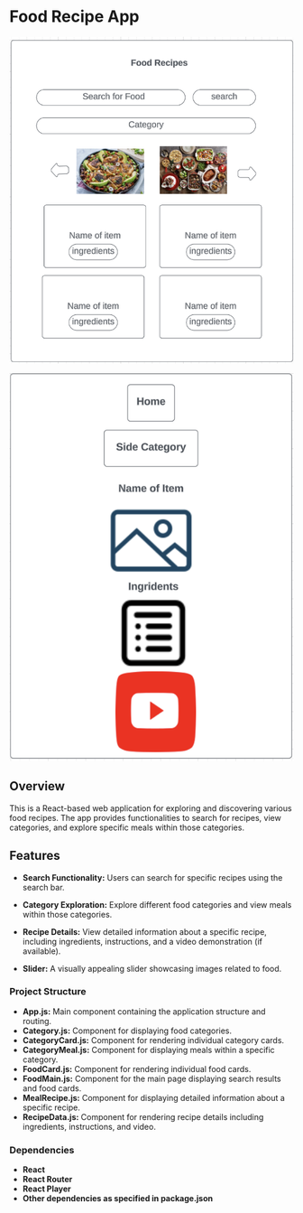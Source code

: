 
# Food Recipe App


![Category](./src/imges/pic.png)


![Food-main](./src/imges/pic2.png)


## Overview

This is a React-based web application for exploring and discovering various food recipes. The app provides functionalities to search for recipes, view categories, and explore specific meals within those categories.

## Features

- **Search Functionality:** Users can search for specific recipes using the search bar.

- **Category Exploration:** Explore different food categories and view meals within those categories.

- **Recipe Details:** View detailed information about a specific recipe, including ingredients, instructions, and a video demonstration (if available).

- **Slider:** A visually appealing slider showcasing images related to food.

### Project Structure
- **App.js:** Main component containing the application structure and routing.
- **Category.js:** Component for displaying food categories.
- **CategoryCard.js:** Component for rendering individual category cards.
- **CategoryMeal.js:** Component for displaying meals within a specific category.
- **FoodCard.js:** Component for rendering individual food cards.
- **FoodMain.js:** Component for the main page displaying search results and food cards.
- **MealRecipe.js:** Component for displaying detailed information about a specific recipe.
- **RecipeData.js:** Component for rendering recipe details including ingredients, instructions, and video.

### Dependencies
- **React**
- **React Router**
- **React Player**
- **Other dependencies as specified in package.json**


